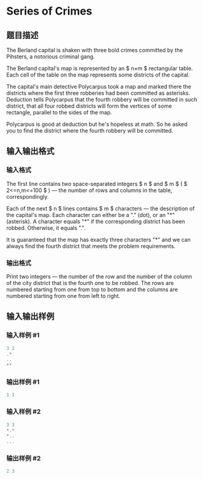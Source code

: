 # Series of Crimes

## 题目描述

The Berland capital is shaken with three bold crimes committed by the Pihsters, a notorious criminal gang.

The Berland capital's map is represented by an $ n×m $ rectangular table. Each cell of the table on the map represents some districts of the capital.

The capital's main detective Polycarpus took a map and marked there the districts where the first three robberies had been committed as asterisks. Deduction tells Polycarpus that the fourth robbery will be committed in such district, that all four robbed districts will form the vertices of some rectangle, parallel to the sides of the map.

Polycarpus is good at deduction but he's hopeless at math. So he asked you to find the district where the fourth robbery will be committed.

## 输入输出格式

### 输入格式

The first line contains two space-separated integers $ n $ and $ m $ ( $ 2<=n,m<=100 $ ) — the number of rows and columns in the table, correspondingly.

Each of the next $ n $ lines contains $ m $ characters — the description of the capital's map. Each character can either be a "." (dot), or an "\*" (asterisk). A character equals "\*" if the corresponding district has been robbed. Otherwise, it equals ".".

It is guaranteed that the map has exactly three characters "\*" and we can always find the fourth district that meets the problem requirements.

### 输出格式

Print two integers — the number of the row and the number of the column of the city district that is the fourth one to be robbed. The rows are numbered starting from one from top to bottom and the columns are numbered starting from one from left to right.

## 输入输出样例

### 输入样例 #1

```cpp
3 2
.*
..
**

```
### 输出样例 #1

```cpp
1 1

```
### 输入样例 #2

```cpp
3 3
*.*
*..
...

```
### 输出样例 #2

```cpp
2 3

```

